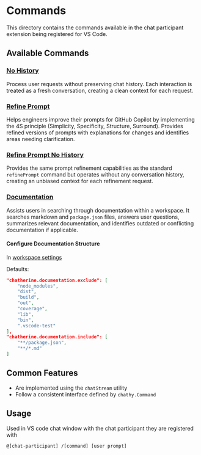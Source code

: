 # Commands

This directory contains the commands available in the chat participant extension being registered for VS Code.

## Available Commands

### [No History](./noHistory/README.md)
Process user requests without preserving chat history. Each interaction is treated as a fresh conversation, creating a clean context for each request.

### [Refine Prompt](./refinePrompt/README.md)
Helps engineers improve their prompts for GitHub Copilot by implementing the 4S principle (Simplicity, Specificity, Structure, Surround). Provides refined versions of prompts with explanations for changes and identifies areas needing clarification.

### [Refine Prompt No History](./refinePromptNoHistory/README.md)
Provides the same prompt refinement capabilities as the standard `refinePrompt` command but operates without any conversation history, creating an unbiased context for each refinement request.

### [Documentation](./documentation/README.md)
Assists users in searching through documentation within a workspace. It searches markdown and `package.json` files, answers user questions, summarizes relevant documentation, and identifies outdated or conflicting documentation if applicable.

#### Configure Documentation Structure
In [workspace settings](.vscode/settings.json)

Defaults:
```json
"chatherine.documentation.exclude": [
    "node_modules",
    "dist",
    "build",
    "out",
    "coverage",
    "lib",
    "bin",
    ".vscode-test"
],
"chatherine.documentation.include": [
    "**/package.json",
    "**/*.md"
]
```

## Common Features

- Are implemented using the `chatStream` utility
- Follow a consistent interface defined by `chathy.Command`

## Usage

Used in VS code chat window with the chat participant they are registered with

```
@[chat-participant] /[command] [user prompt]
```

